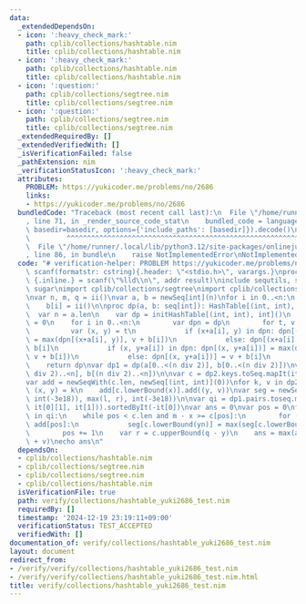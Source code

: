 ```yaml
---
data:
  _extendedDependsOn:
  - icon: ':heavy_check_mark:'
    path: cplib/collections/hashtable.nim
    title: cplib/collections/hashtable.nim
  - icon: ':heavy_check_mark:'
    path: cplib/collections/hashtable.nim
    title: cplib/collections/hashtable.nim
  - icon: ':question:'
    path: cplib/collections/segtree.nim
    title: cplib/collections/segtree.nim
  - icon: ':question:'
    path: cplib/collections/segtree.nim
    title: cplib/collections/segtree.nim
  _extendedRequiredBy: []
  _extendedVerifiedWith: []
  _isVerificationFailed: false
  _pathExtension: nim
  _verificationStatusIcon: ':heavy_check_mark:'
  attributes:
    PROBLEM: https://yukicoder.me/problems/no/2686
    links:
    - https://yukicoder.me/problems/no/2686
  bundledCode: "Traceback (most recent call last):\n  File \"/home/runner/.local/lib/python3.12/site-packages/onlinejudge_verify/documentation/build.py\"\
    , line 71, in _render_source_code_stat\n    bundled_code = language.bundle(stat.path,\
    \ basedir=basedir, options={'include_paths': [basedir]}).decode()\n          \
    \         ^^^^^^^^^^^^^^^^^^^^^^^^^^^^^^^^^^^^^^^^^^^^^^^^^^^^^^^^^^^^^^^^^^^^^^^^^^^^^^^^^\n\
    \  File \"/home/runner/.local/lib/python3.12/site-packages/onlinejudge_verify/languages/nim.py\"\
    , line 86, in bundle\n    raise NotImplementedError\nNotImplementedError\n"
  code: "# verification-helper: PROBLEM https://yukicoder.me/problems/no/2686\nproc\
    \ scanf(formatstr: cstring){.header: \"<stdio.h>\", varargs.}\nproc ii(): int\
    \ {.inline.} = scanf(\"%lld\\n\", addr result)\ninclude sequtils, strutils, algorithm,\
    \ sugar\nimport cplib/collections/segtree\nimport cplib/collections/hashtable\n\
    \nvar n, m, q = ii()\nvar a, b = newSeq[int](n)\nfor i in 0..<n:\n    a[i] = ii()\n\
    \    b[i] = ii()\n\nproc dp(a, b: seq[int]): HashTable[(int, int), int] =\n  \
    \  var n = a.len\n    var dp = initHashTable[(int, int), int]()\n    dp[(0, 0)]\
    \ = 0\n    for i in 0..<n:\n        var dpn = dp\n        for t, v in dp:\n  \
    \          var (x, y) = t\n            if (x+a[i], y) in dpn: dpn[(x+a[i], y)]\
    \ = max(dpn[(x+a[i], y)], v + b[i])\n            else: dpn[(x+a[i], y)] = v +\
    \ b[i]\n            if (x, y+a[i]) in dpn: dpn[(x, y+a[i])] = max(dpn[(x, y+a[i])],\
    \ v + b[i])\n            else: dpn[(x, y+a[i])] = v + b[i]\n        swap(dp, dpn)\n\
    \    return dp\nvar dp1 = dp(a[0..<(n div 2)], b[0..<(n div 2)])\nvar dp2 = dp(a[(n\
    \ div 2)..<n], b[(n div 2)..<n])\n\nvar c = dp2.keys.toSeq.mapIt(it[0]).sorted.deduplicate(true)\n\
    var add = newSeqWith(c.len, newSeq[(int, int)](0))\nfor k, v in dp2:\n    var\
    \ (x, y) = k\n    add[c.lowerBound(x)].add((y, v))\nvar seg = newSegWith(newSeqWith(c.len,\
    \ int(-3e18)), max(l, r), int(-3e18))\n\nvar qi = dp1.pairs.toseq.mapIt((it[0][0],\
    \ it[0][1], it[1])).sortedByIt(-it[0])\nvar ans = 0\nvar pos = 0\nfor (x, y, v)\
    \ in qi:\n    while pos < c.len and m - x >= c[pos]:\n        for (yn, vn) in\
    \ add[pos]:\n            seg[c.lowerBound(yn)] = max(seg[c.lowerBound(yn)], vn)\n\
    \        pos += 1\n    var r = c.upperBound(q - y)\n    ans = max(ans, seg.get(0..<r)\
    \ + v)\necho ans\n"
  dependsOn:
  - cplib/collections/hashtable.nim
  - cplib/collections/segtree.nim
  - cplib/collections/segtree.nim
  - cplib/collections/hashtable.nim
  isVerificationFile: true
  path: verify/collections/hashtable_yuki2686_test.nim
  requiredBy: []
  timestamp: '2024-12-19 23:19:11+09:00'
  verificationStatus: TEST_ACCEPTED
  verifiedWith: []
documentation_of: verify/collections/hashtable_yuki2686_test.nim
layout: document
redirect_from:
- /verify/verify/collections/hashtable_yuki2686_test.nim
- /verify/verify/collections/hashtable_yuki2686_test.nim.html
title: verify/collections/hashtable_yuki2686_test.nim
---
```


